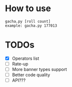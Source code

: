 # How to use
```
gacha.py [roll count]
example: gacha.py 177013
```

# TODOs
- [x] Operators list
- [ ] Rate-up
- [ ] More banner types support
- [ ] Better code quality
- [ ] API???
